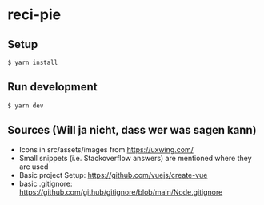 # reci-pie

## Setup

```console
$ yarn install
```

## Run development

```console
$ yarn dev
```

## Sources (Will ja nicht, dass wer was sagen kann)

-   Icons in src/assets/images from https://uxwing.com/
-   Small snippets (i.e. Stackoverflow answers) are mentioned where they are used
-   Basic project Setup: https://github.com/vuejs/create-vue
-   basic .gitignore: https://github.com/github/gitignore/blob/main/Node.gitignore
